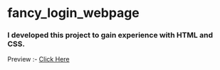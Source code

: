 # fancy_login_webpage
<h3>I developed this project to gain experience with HTML and CSS. </h3>
<p>Preview :- <a href="https://user-images.githubusercontent.com/86791180/206529561-02e806ab-e975-4a55-aa55-54cadf4865e5.mp4" target="_blank">Click Here</a></p>
